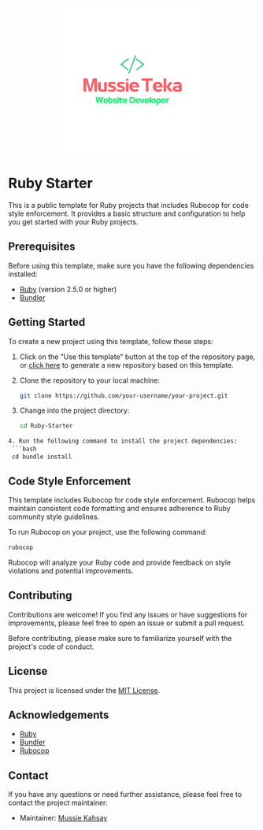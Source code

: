 <div align="center">
  <img src="mussie.png" alt="logo" width="300px"  height="300px" />
</div>

# Ruby Starter

This is a public template for Ruby projects that includes Rubocop for code style enforcement. It provides a basic structure and configuration to help you get started with your Ruby projects.

## Prerequisites

Before using this template, make sure you have the following dependencies installed:

- [Ruby](https://www.ruby-lang.org/en/) (version 2.5.0 or higher)
- [Bundler](https://bundler.io/)

## Getting Started

To create a new project using this template, follow these steps:

1. Click on the "Use this template" button at the top of the repository page, or [click here](https://github.com/your-username/your-project/generate) to generate a new repository based on this template.

2. Clone the repository to your local machine:

   ```bash
   git clone https://github.com/your-username/your-project.git
   ```
3. Change into the project directory:

   ```bash
   cd Ruby-Starter
  ```
4. Run the following command to install the project dependencies:
   ```bash
   cd bundle install
  ```
## Code Style Enforcement
This template includes Rubocop for code style enforcement. Rubocop helps maintain consistent code formatting and ensures adherence to Ruby community style guidelines.

To run Rubocop on your project, use the following command:

   ```bash
   rubocop
  ```
Rubocop will analyze your Ruby code and provide feedback on style violations and potential improvements.

## Contributing
Contributions are welcome! If you find any issues or have suggestions for improvements, please feel free to open an issue or submit a pull request.

Before contributing, please make sure to familiarize yourself with the project's code of conduct.

## License

This project is licensed under the [MIT License](LICENSE).

## Acknowledgements

- [Ruby](https://www.ruby-lang.org/en/)
- [Bundler](https://bundler.io/)
- [Rubocop](https://rubocop.org/)

## Contact

If you have any questions or need further assistance, please feel free to contact the project maintainer:

- Maintainer: [Mussie Kahsay](mailto:mussieteka@gmail.com)
